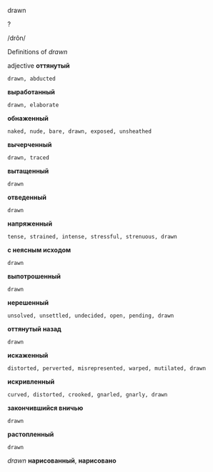 drawn

?

/drôn/

Definitions of _drawn_

adjective
**оттянутый**

    drawn, abducted
**выработанный**

    drawn, elaborate
**обнаженный**

    naked, nude, bare, drawn, exposed, unsheathed
**вычерченный**

    drawn, traced
**вытащенный**

    drawn
**отведенный**

    drawn
**напряженный**

    tense, strained, intense, stressful, strenuous, drawn
**с неясным исходом**

    drawn
**выпотрошенный**

    drawn
**нерешенный**

    unsolved, unsettled, undecided, open, pending, drawn
**оттянутый назад**

    drawn
**искаженный**

    distorted, perverted, misrepresented, warped, mutilated, drawn
**искривленный**

    curved, distorted, crooked, gnarled, gnarly, drawn
**закончившийся вничью**

    drawn
**растопленный**

    drawn

_drawn_
**нарисованный**, **нарисовано**